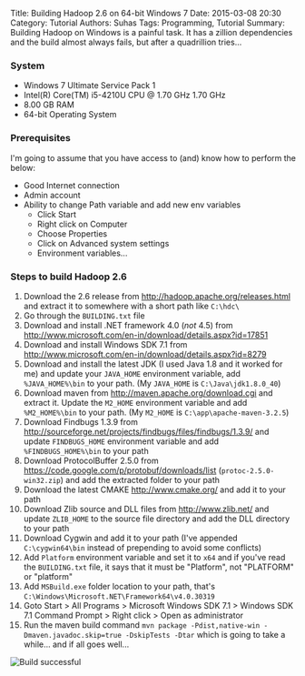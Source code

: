 Title: Building Hadoop 2.6 on 64-bit Windows 7
Date: 2015-03-08 20:30
Category: Tutorial
Authors: Suhas
Tags: Programming, Tutorial
Summary: Building Hadoop on Windows is a painful task. It has a zillion dependencies and the build almost always fails, but after a quadrillion tries...

### System

* Windows 7 Ultimate Service Pack 1
* Intel(R) Core(TM) i5-4210U CPU @ 1.70 GHz 1.70 GHz
* 8.00 GB RAM
* 64-bit Operating System

### Prerequisites

I'm going to assume that you have access to (and) know how to perform the below:

* Good Internet connection
* Admin account
* Ability to change Path variable and add new env variables
    - Click Start
    - Right click on Computer
    - Choose Properties
    - Click on Advanced system settings
    - Environment variables...

### Steps to build Hadoop 2.6

1. Download the 2.6 release from http://hadoop.apache.org/releases.html and extract it to somewhere with a short path like `C:\hdc\`
2. Go through the `BUILDING.txt` file
3. Download and install .NET framework 4.0 (*not* 4.5) from http://www.microsoft.com/en-in/download/details.aspx?id=17851
4. Download and install Windows SDK 7.1 from http://www.microsoft.com/en-in/download/details.aspx?id=8279
5. Download and install the latest JDK (I used Java 1.8 and it worked for me) and update your `JAVA_HOME` environment variable, add `%JAVA_HOME%\bin` to your path. (My `JAVA_HOME` is `C:\Java\jdk1.8.0_40`)
6. Download maven from http://maven.apache.org/download.cgi and extract it. Update the `M2_HOME` environment variable and add `%M2_HOME%\bin` to your path. (My `M2_HOME` is `C:\app\apache-maven-3.2.5`)
7. Download Findbugs 1.3.9 from http://sourceforge.net/projects/findbugs/files/findbugs/1.3.9/ and update `FINDBUGS_HOME` environment variable and add `%FINDBUGS_HOME%\bin` to your path
8. Download ProtocolBuffer 2.5.0 from https://code.google.com/p/protobuf/downloads/list (`protoc-2.5.0-win32.zip`) and add the extracted folder to your path
9. Download the latest CMAKE http://www.cmake.org/ and add it to your path 
10. Download Zlib source and DLL files from http://www.zlib.net/ and update `ZLIB_HOME` to the source file directory and add the DLL directory to your path
11. Download Cygwin and add it to your path (I've appended `C:\cygwin64\bin` instead of prepending to avoid some conflicts)
12. Add `Platform` environment variable and set it to `x64` and if you've read the `BUILDING.txt` file, it says that it must be "Platform", not "PLATFORM" or "platform"
13. Add `MSBuild.exe` folder location to your path, that's `C:\Windows\Microsoft.NET\Framework64\v4.0.30319`  
14. Goto Start > All Programs > Microsoft Windows SDK 7.1 > Windows SDK 7.1 Command Prompt > Right click > Open as administrator
15. Run the maven build command `mvn package -Pdist,native-win -Dmaven.javadoc.skip=true -DskipTests -Dtar` which is going to take a while... and if all goes well...

![Build successful]({filename}img\hadoopbuildsuccess.PNG)
